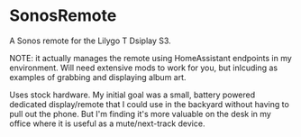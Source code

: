 # SonosRemote
A Sonos remote for the Lilygo T Dsiplay S3. 

NOTE: it actually manages the remote using HomeAssistant endpoints in my environment. 
Will need extensive mods to work for you, but inlcuding as examples of grabbing and displaying album art.

Uses stock hardware. My initial goal was a small, battery powered dedicated display/remote that I could use in the backyard without having to pull out the phone. But I'm finding it's more valuable on the desk in my office where it is useful as a mute/next-track device.


